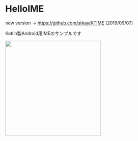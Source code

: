 HelloIME
==
new version -> https://github.com/stkay/KTIME (2019/09/07)

Kotlin製Android用IMEのサンプルです  

<img src="https://i.gyazo.com/d7014eba634200c10a1a558874fe59b1.gif" width="300px">
